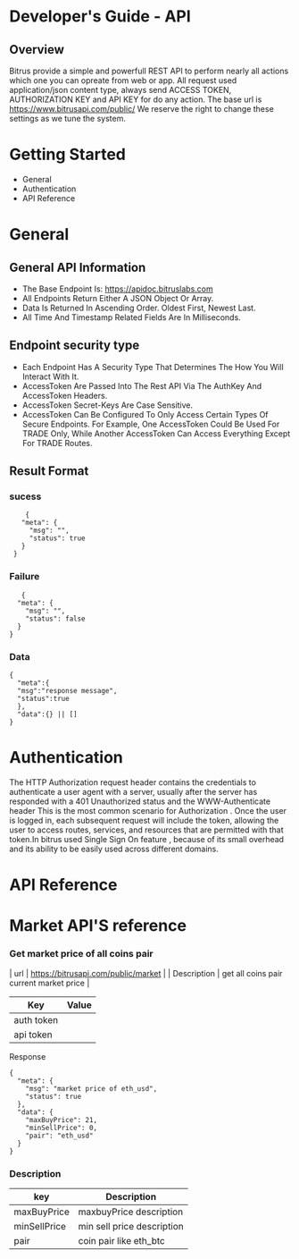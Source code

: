 # Developer's Guide - API

## Overview
Bitrus provide a simple and powerfull REST API to perform nearly all actions which one you can opreate from web or app. All request used application/json content type, always send ACCESS TOKEN, AUTHORIZATION KEY and API KEY for do any action. The base url is https://www.bitrusapi.com/public/ We reserve the right to change these settings as we tune the system.

# Getting Started
  - General
  - Authentication
  - API Reference

# General

## General API Information

- The Base Endpoint Is: https://apidoc.bitruslabs.com
- All Endpoints Return Either A JSON Object Or Array.
- Data Is Returned In Ascending Order. Oldest First, Newest Last.
- All Time And Timestamp Related Fields Are In Milliseconds.

## Endpoint security type

- Each Endpoint Has A Security Type That Determines The How You Will Interact With It.
- AccessToken Are Passed Into The Rest API Via The AuthKey And AccessToken Headers.
- AccessToken Secret-Keys Are Case Sensitive.
- AccessToken Can Be Configured To Only Access Certain Types Of Secure Endpoints. For Example, One AccessToken Could Be Used For TRADE  Only, While Another AccessToken Can Access Everything Except For TRADE Routes.


## Result Format
 ### sucess
 ```
     {
    "meta": {
      "msg": "",
      "status": true
    }
  }
 ```
 
 ### Failure
  ```
     {
    "meta": {
      "msg": "",
      "status": false
    }
  }
  ```
  ### Data
  ```
  {
    "meta":{
    "msg":"response message",
    "status":true
    },
    "data":{} || []
  }
  ```
  

# Authentication

The HTTP Authorization request header contains the credentials to authenticate a user agent with a server, usually after the server has responded with a 401 Unauthorized status and the WWW-Authenticate header This is the most common scenario for Authorization . Once the user is logged in, each subsequent request will include the token, allowing the user to access routes, services, and resources that are permitted with that token.In bitrus used Single Sign On feature , because of its small overhead and its ability to be easily used across different domains.

# API Reference

# Market API'S reference

### Get market price of all coins pair
| url | https://bitrusapi.com/public/market |
| Description | get all coins pair current market price |

| Key | Value |
|-----|-------|
| auth token |  |
| api token  |  |


Response 
```
{
  "meta": {
    "msg": "market price of eth_usd",
    "status": true
  },
  "data": {
    "maxBuyPrice": 21,
    "minSellPrice": 0,
    "pair": "eth_usd"
  }
}
```

### Description

| key | Description |
|-----|-------------|
| maxBuyPrice | maxbuyPrice description |
| minSellPrice | min sell price description |
| pair | coin pair like eth_btc |

